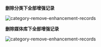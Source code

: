 **删除分类下全部增强记录**

![category-remove-enhancement-records](/img/category-remove-enhancement-records-1.png)

**删除媒体库下全部增强记录**

![category-remove-enhancement-records](/img/category-remove-enhancement-records-2.png)